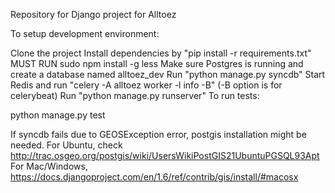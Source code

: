 Repository for Django project for Alltoez

To setup development environment:

Clone the project
Install dependencies by "pip install -r requirements.txt"
MUST RUN sudo npm install -g less
Make sure Postgres is running and create a database named alltoez_dev
Run "python manage.py syncdb"
Start Redis and run "celery -A alltoez worker -l info -B" (-B option is for celerybeat)
Run "python manage.py runserver"
To run tests:

python manage.py test

If syncdb fails due to GEOSException error, postgis installation might be needed.
For Ubuntu, check http://trac.osgeo.org/postgis/wiki/UsersWikiPostGIS21UbuntuPGSQL93Apt
For Mac/Windows, https://docs.djangoproject.com/en/1.6/ref/contrib/gis/install/#macosx
